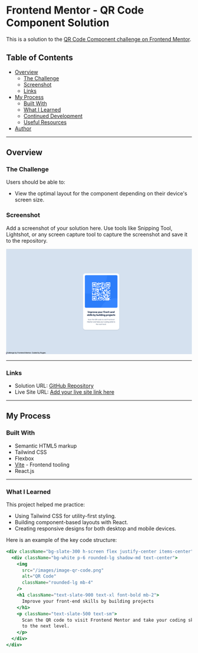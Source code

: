 # Frontend Mentor - QR Code Component Solution

This is a solution to the [QR Code Component challenge on Frontend Mentor](https://www.frontendmentor.io/challenges/qr-code-component-iux_sIO_H).

## Table of Contents

- [Overview](#overview)
  - [The Challenge](#the-challenge)
  - [Screenshot](#screenshot)
  - [Links](#links)
- [My Process](#my-process)
  - [Built With](#built-with)
  - [What I Learned](#what-i-learned)
  - [Continued Development](#continued-development)
  - [Useful Resources](#useful-resources)
- [Author](#author)

---

## Overview

### The Challenge

Users should be able to:

- View the optimal layout for the component depending on their device's screen size.

### Screenshot

Add a screenshot of your solution here. Use tools like Snipping Tool, Lightshot, or any screen capture tool to capture the screenshot and save it to the repository.

![Screenshot](./screenshot.png)

---

### Links

- Solution URL: [GitHub Repository](https://github.com/RugeeFan/Frontend-Menter-QRcode)
- Live Site URL: [Add your live site link here]()

---

## My Process

### Built With

- Semantic HTML5 markup
- Tailwind CSS
- Flexbox
- [Vite](https://vitejs.dev/) - Frontend tooling
- React.js

---

### What I Learned

This project helped me practice:
- Using Tailwind CSS for utility-first styling.
- Building component-based layouts with React.
- Creating responsive designs for both desktop and mobile devices.

Here is an example of the key code structure:

```jsx
<div className="bg-slate-300 h-screen flex justify-center items-center">
  <div className="bg-white p-6 rounded-lg shadow-md text-center">
    <img
      src="/images/image-qr-code.png"
      alt="QR Code"
      className="rounded-lg mb-4"
    />
    <h1 className="text-slate-900 text-xl font-bold mb-2">
      Improve your front-end skills by building projects
    </h1>
    <p className="text-slate-500 text-sm">
      Scan the QR code to visit Frontend Mentor and take your coding skills
      to the next level.
    </p>
  </div>
</div>
